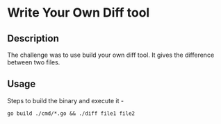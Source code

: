 # Write Your Own Diff tool

## Description
The challenge was to use build your own diff tool.
It gives the difference between two files.

## Usage

Steps to build the binary and execute it -
```
go build ./cmd/*.go && ./diff file1 file2
``` 

